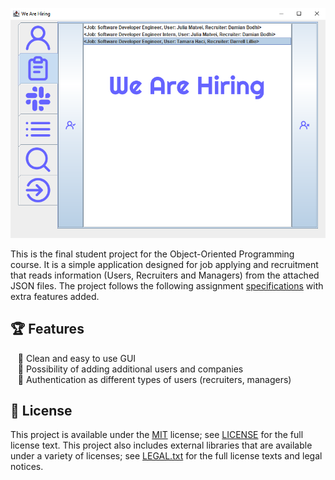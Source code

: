 <!--- insert project logo here -->
![](./res/screenshots/project_logo.png)

<!--- general description of the project -->
This is the final student project for the Object-Oriented Programming course. It is a simple application designed for job applying and recruitment that reads information (Users, Recruiters and Managers) from the attached JSON files. The project follows the following  assignment [specifications](./res/Tema_POO___Anul_univ__2020_2021.pdf) with extra features added.

## :trophy: Features
  &nbsp;&nbsp; :small_orange_diamond: Clean and easy to use GUI  
  &nbsp;&nbsp; :small_orange_diamond: Possibility of adding additional users and companies  
  &nbsp;&nbsp; :small_orange_diamond: Authentication as different types of users (recruiters, managers)

## :page_facing_up: License
This project is available under the [MIT][ref-mit] license; see [LICENSE](LICENSE) for the full license text.
This project also includes external libraries that are available under a variety of licenses; see [LEGAL.txt](LEGAL.txt)
for the full license texts and legal notices.

<!--- add link references here -->
[ref-mit]:              https://opensource.org/licenses/MIT
